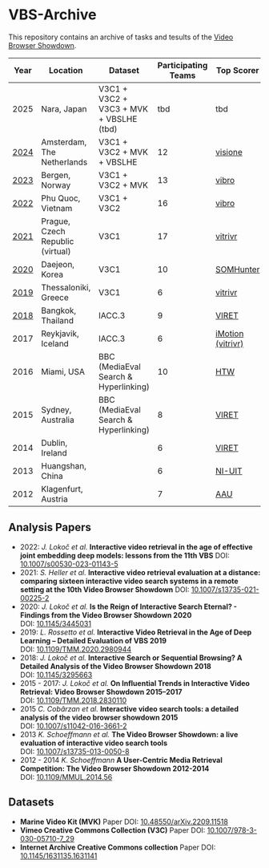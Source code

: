 # VBS-Archive
This repository contains an archive of tasks and tesults of the [Video Browser Showdown](https://videobrowsershowdown.org).

| Year 	| Location   								| Dataset                               	| Participating Teams 	| Top Scorer        	|
|------	|-------------------------------------------|---------------------------------------	|---------------------	|-------------------	|
| 2025  | Nara, Japan								| V3C1 + V3C2 + V3C3 + MVK + VBSLHE (tbd)	| tbd					| tbd					|
| [2024](2024)  | Amsterdam, The Netherlands  		| V3C1 + V3C2 + MVK + VBSLHE				| 12  					| [visione](https://link.springer.com/chapter/10.1007/978-3-031-53302-0_29)				|
| [2023](2023)  | Bergen, Norway  					| V3C1 + V3C2 + MVK  						| 13                 	| [vibro](https://link.springer.com/chapter/10.1007/978-3-031-27077-2_56)              	|
| [2022](2022) 	| Phu Quoc, Vietnam  				| V3C1 + V3C2   							| 16                 	| [vibro](https://link.springer.com/chapter/10.1007/978-3-030-98355-0_43)           	|
| [2021](2021) 	| Prague, Czech Republic (virtual) 	| V3C1   									| 17                  	| [vitrivr](https://link.springer.com/chapter/10.1007/978-3-030-67835-7_41)         	|
| [2020](2020) 	| Daejeon, Korea  					| V3C1    									| 10                  	| [SOMHunter](https://link.springer.com/chapter/10.1007/978-3-030-37734-2_71)       	|
| [2019](2019) 	| Thessaloniki, Greece   			| V3C1     									| 6                   	| [vitrivr](https://link.springer.com/chapter/10.1007/978-3-030-05716-9_55)         	|
| [2018](2018) 	| Bangkok, Thailand   				| IACC.3   									| 9                   	| [VIRET](https://link.springer.com/chapter/10.1007/978-3-319-73600-6_44)           	|
| 2017 	| Reykjavik, Iceland  						| IACC.3   									| 6                   	| [iMotion (vitrivr)](http://link.springer.com/chapter/10.1007/978-3-319-51814-5_43)	|
| 2016 	| Miami, USA  								| BBC (MediaEval Search & Hyperlinking) 	| 10                  	| [HTW](http://link.springer.com/chapter/10.1007/978-3-319-27674-8_43)              	|
| 2015 	| Sydney, Australia  						| BBC (MediaEval Search & Hyperlinking) 	| 8                   	| [VIRET](http://link.springer.com/content/pdf/10.1007%2F978-3-319-04117-9_49.pdf)  	|
| 2014 	| Dublin, Ireland  							|                                       	| 6                   	| [VIRET](http://link.springer.com/content/pdf/10.1007%2F978-3-319-04117-9_49.pdf)  	|
| 2013 	| Huangshan, China   						|                                       	| 6                   	| [NI-UIT](http://link.springer.com/content/pdf/10.1007%2F978-3-642-35728-2_65.pdf) 	|
| 2012 	| Klagenfurt, Austria  						|                                       	| 7                   	| [AAU](http://link.springer.com/chapter/10.1007/978-3-642-27355-1_63)              	|

## Analysis Papers

- 2022: *J. Lokoč et al.* **Interactive video retrieval in the age of effective joint embedding deep models: lessons from the 11th VBS** DOI: [10.1007/s00530-023-01143-5](https://doi.org/10.1007/s00530-023-01143-5)
- 2021: *S. Heller et al.* **Interactive video retrieval evaluation at a distance: comparing sixteen interactive video search systems in a remote setting at the 10th Video Browser Showdown** DOI: [10.1007/s13735-021-00225-2](https://doi.org/10.1007/s13735-021-00225-2)
- 2020: *J. Lokoč et al.* **Is the Reign of Interactive Search Eternal? - Findings from the Video Browser Showdown 2020** <br> DOI: [10.1145/3445031](https://doi.org/10.1145/3445031)
- 2019: *L. Rossetto et al.* **Interactive Video Retrieval in the Age of Deep Learning – Detailed Evaluation of VBS 2019** <br> DOI: [10.1109/TMM.2020.2980944](https://doi.org/10.1109/TMM.2020.2980944)
- 2018: *J. Lokoč et al.* **Interactive Search or Sequential Browsing? A Detailed Analysis of the Video Browser Showdown 2018** <br> DOI: [10.1145/3295663](https://doi.org/10.1145/3295663)
- 2015 - 2017: *J. Lokoč et al.* **On Influential Trends in Interactive Video Retrieval: Video Browser Showdown 2015–2017** <br> DOI: [10.1109/TMM.2018.2830110](https://doi.org/10.1109/TMM.2018.2830110)
- 2015 *C. Cobârzan et al.* **Interactive video search tools: a detailed analysis of the video browser showdown 2015** <br> DOI: [10.1007/s11042-016-3661-2](https://doi.org/10.1007/s11042-016-3661-2)
- 2013 *K. Schoeffmann et al.* **The Video Browser Showdown: a live evaluation of interactive video search tools** <br> DOI: [10.1007/s13735-013-0050-8](https://doi.org/10.1007/s13735-013-0050-8)
- 2012 - 2014 *K. Schoeffmann* **A User-Centric Media Retrieval Competition: The Video Browser Showdown 2012-2014** <br> DOI: [10.1109/MMUL.2014.56](https://doi.org/10.1109/MMUL.2014.56)


## Datasets

- **Marine Video Kit (MVK)** Paper DOI: [10.48550/arXiv.2209.11518](https://doi.org/10.48550/arXiv.2209.11518)
- **Vimeo Creative Commons Collection (V3C)** Paper DOI: [10.1007/978-3-030-05710-7_29](https://doi.org/10.1007/978-3-030-05710-7_29)
- **Internet Archive Creative Commons collection** Paper DOI: [10.1145/1631135.1631141](https://doi.org/10.1145/1631135.1631141)
